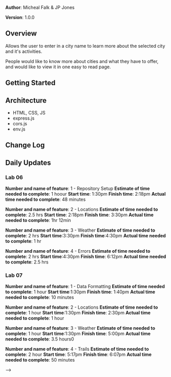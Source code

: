 **Author**: Micheal Falk &amp; JP Jones

**Version**: 1.0.0

## Overview

Allows the user to enter in a city name to learn more about the selected city and it's activities.

People would like to know more about cities and what they have to offer, and would like to view it in one easy to read page.

## Getting Started
<!-- What are the steps that a user must take in order to build this app on their own machine and get it running? -->

## Architecture

+ HTML, CSS, JS
+ express.js
+ cors.js
+ env.js
<!-- Provide a detailed description of the application design. What technologies (languages, libraries, etc) you're using, and any other relevant design information. -->

## Change Log
<!-- Use this area to document the iterative changes made to your application as each feature is successfully implemented. Use time stamps. Here's an examples:

01-01-2001 4:59pm - Application now has a fully-functional express server, with a GET route for the location resource.

## Credits and Collaborations
<!-- Give credit (and a link) to other people or resources that helped you build this application. -->

## Daily Updates

### Lab 06

**Number and name of feature**: 1 - Repository Setup
**Estimate of time needed to complete**: 1 hoour
**Start time**: 1:30pm
**Finish time**: 2:18pm
**Actual time needed to complete**: 48 minutes

**Number and name of feature**: 2 - Locations
**Estimate of time needed to complete**: 2.5 hrs
**Start time**: 2:18pm
**Finish time**: 3:30pm
**Actual time needed to complete**: 1hr 12min

**Number and name of feature**: 3 - Weather
**Estimate of time needed to complete**: 2 hrs
**Start time**:3:30pm
**Finish time**:4:30pm
**Actual time needed to complete**: 1 hr

**Number and name of feature**: 4 - Errors
**Estimate of time needed to complete**: 2 hrs
**Start time**:4:30pm
**Finish time**: 6:12pm
**Actual time needed to complete**: 2.5 hrs

### Lab 07

**Number and name of feature**: 1 - Data Formatting
**Estimate of time needed to complete**: 1 hour
**Start time**:1:30pm
**Finish time**: 1:40pm
**Actual time needed to complete**: 10 minutes

**Number and name of feature**: 2 - Locations
**Estimate of time needed to complete**: 1 hour
**Start time**:1:30pm
**Finish time**: 2:30pm
**Actual time needed to complete**: 1 hour

**Number and name of feature**: 3 - Weather
**Estimate of time needed to complete**: 1 hour
**Start time**:1:30pm
**Finish time**: 5:00pm
**Actual time needed to complete**: 3.5 hours0

**Number and name of feature**: 4 - Trails
**Estimate of time needed to complete**: 2 hour
**Start time**: 5:17pm
**Finish time**: 6:07pm
**Actual time needed to complete**: 50 minutes

-->
